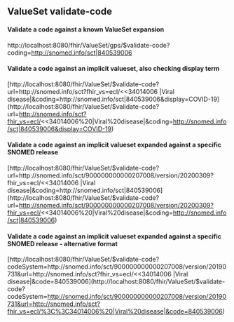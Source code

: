 ## ValueSet validate-code

#### Validate a code against a known ValueSet expansion
http://localhost:8080/fhir/ValueSet/gps/$validate-code?coding=http://snomed.info/sct|840539006

#### Validate a code against an implicit valueset, also checking display term
[http://localhost:8080/fhir/ValueSet/$validate-code?url=http://snomed.info/sct?fhir_vs=ecl/<<34014006 |Viral disease|&coding=http://snomed.info/sct|840539006&display=COVID-19](http://localhost:8080/fhir/ValueSet/$validate-code?url=http://snomed.info/sct?fhir_vs=ecl/<<34014006%20|Viral%20disease|&coding=http://snomed.info/sct|840539006&display=COVID-19)

#### Validate a code against an implicit valueset expanded against a specific SNOMED release
[http://localhost:8080/fhir/ValueSet/$validate-code?url=http://snomed.info/sct/900000000000207008/version/20200309?fhir_vs=ecl/<<34014006 |Viral disease|&coding=http://snomed.info/sct|840539006](http://localhost:8080/fhir/ValueSet/$validate-code?url=http://snomed.info/sct/900000000000207008/version/20200309?fhir_vs=ecl/<<34014006%20|Viral%20disease|&coding=http://snomed.info/sct|840539006)

#### Validate a code against an implicit valueset expanded against a specific SNOMED release - alternative format
[http://localhost:8080/fhir/ValueSet/$validate-code?codeSystem=http://snomed.info/sct/900000000000207008/version/20190731&url=http://snomed.info/sct?fhir_vs=ecl/<<34014006 |Viral disease|&code=840539006](http://localhost:8080/fhir/ValueSet/$validate-code?codeSystem=http://snomed.info/sct/900000000000207008/version/20190731&url=http://snomed.info/sct?fhir_vs=ecl/%3C%3C34014006%20|Viral%20disease|&code=840539006)
